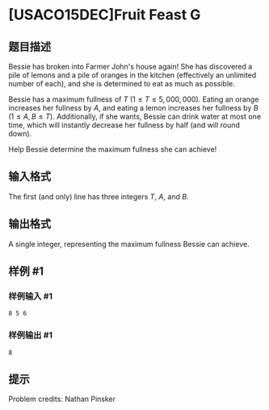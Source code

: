 # [USACO15DEC]Fruit Feast G

## 题目描述

Bessie has broken into Farmer John's house again! She has discovered a pile of lemons and a pile of oranges in the kitchen (effectively an unlimited number of each), and she is determined to eat as much as possible.

Bessie has a maximum fullness of $T$ $(1 ≤ T ≤ 5,000,000)$. Eating an orange increases her fullness by $A$, and eating a lemon increases her fullness by $B$ ($1 ≤ A,B ≤ T$). Additionally, if she wants, Bessie can drink water at most one time, which will instantly decrease her fullness by half (and will round down).

Help Bessie determine the maximum fullness she can achieve! 

## 输入格式

The first (and only) line has three integers $T$, $A$, and $B$. 

## 输出格式

 A single integer, representing the maximum fullness Bessie can achieve. 

## 样例 #1

### 样例输入 #1
```
8 5 6
```

### 样例输出 #1

```
8
```

## 提示

Problem credits: Nathan Pinsker 
